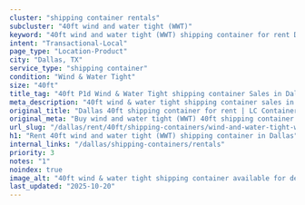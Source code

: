 ```yaml
---
cluster: "shipping container rentals"
subcluster: "40ft wind and water tight (WWT)"
keyword: "40ft wind and water tight (WWT) shipping container for rent Dallas, TX"
intent: "Transactional-Local"
page_type: "Location-Product"
city: "Dallas, TX"
service_type: "shipping container"
condition: "Wind & Water Tight"
size: "40ft"
title_tag: "40ft P1d Wind & Water Tight shipping container Sales in Dallas | LC Container"
meta_description: "40ft wind & water tight shipping container sales in Dallas. Fast delivery, competitive pricing. Serving shipping containers area. Quote ID: Y1U. Call (214) 524-4168 for your free quote today."
original_title: "Dallas 40ft shipping container for rent | LC Container"
original_meta: "Buy wind and water tight (WWT) 40ft shipping container rent with local delivery in Dallas, TX. LC Container — local Since 2003. Request a fast quote today."
url_slug: "/dallas/rent/40ft/shipping-containers/wind-and-water-tight-wwt"
h1: "Rent 40ft wind and water tight (WWT) shipping container in Dallas"
internal_links: "/dallas/shipping-containers/rentals"
priority: 3
notes: "1"
noindex: true
image_alt: "40ft wind & water tight shipping container available for delivery in Dallas"
last_updated: "2025-10-20"
---
```


<!-- TODO: Add unique city/inventory copy, images, and internal links here. -->

